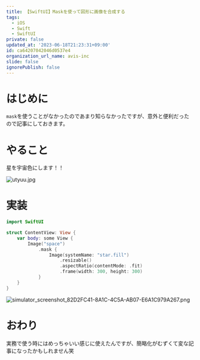 ```yaml
---
title: 【SwiftUI】Maskを使って図形に画像を合成する
tags:
  - iOS
  - Swift
  - SwiftUI
private: false
updated_at: '2023-06-18T21:23:31+09:00'
id: ca64207042046d0537e4
organization_url_name: avis-inc
slide: false
ignorePublish: false
---
```

# はじめに
`mask`を使うことがなかったのであまり知らなかったですが、意外と便利だったので記事にしておきます。

# やること
星を宇宙色にします！！

![utyuu.jpg](https://qiita-image-store.s3.ap-northeast-1.amazonaws.com/0/1745371/f7acb2e9-d32b-83a9-8e4e-824a0048b144.jpeg)

# 実装
```swift
import SwiftUI

struct ContentView: View {
    var body: some View {
        Image("space")
            .mask {
                Image(systemName: "star.fill")
                    .resizable()
                    .aspectRatio(contentMode: .fit)
                    .frame(width: 300, height: 300)
            }
    }
}
```

![simulator_screenshot_82D2FC41-8A1C-4C5A-AB07-E6A1C979A267.png](https://qiita-image-store.s3.ap-northeast-1.amazonaws.com/0/1745371/b37b9a84-7dc9-6f23-6557-0deafc3d2c5b.png)

# おわり
実務で使う時にはめっちゃいい感じに使えたんですが、簡略化がむずくて変な記事になったかもしれません笑

